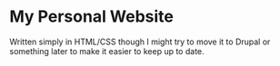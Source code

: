 # My Personal Website

Written simply in HTML/CSS though I might try to move it to Drupal or something later to make it easier to keep up to date.